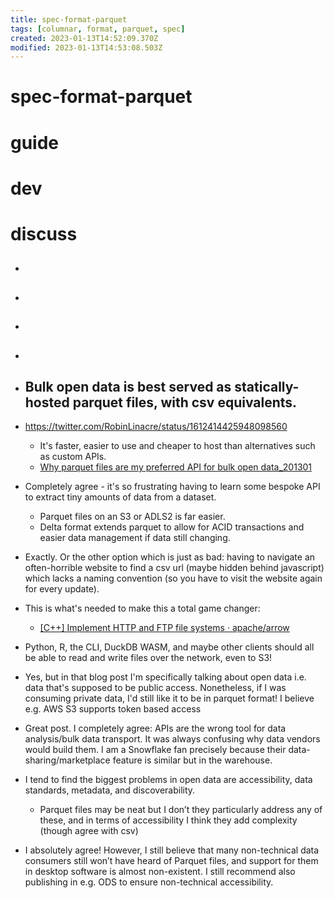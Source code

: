 ```yaml
---
title: spec-format-parquet
tags: [columnar, format, parquet, spec]
created: 2023-01-13T14:52:09.370Z
modified: 2023-01-13T14:53:08.503Z
---
```


# spec-format-parquet

# guide

# dev

# discuss

- ## 

- ## 

- ## 

- ## 

- ## Bulk open data is best served as statically-hosted parquet files, with csv equivalents.
- https://twitter.com/RobinLinacre/status/1612414425948098560
  - It's faster, easier to use and cheaper to host than alternatives such as custom APIs.
  - [Why parquet files are my preferred API for bulk open data_201301](https://www.robinlinacre.com/parquet_api/)

- Completely agree - it's so frustrating having to learn some bespoke API to extract tiny amounts of data from a dataset.
  - Parquet files on an S3 or ADLS2 is far easier.
  - Delta format extends parquet to allow for ACID transactions and easier data management if data still changing.
- Exactly.  Or the other option which is just as bad:  having to navigate an often-horrible website to find a csv url (maybe hidden behind javascript) which lacks a naming convention (so you have to visit the website again for every update).

- This is what's needed to make this a total game changer:
  - [[C++] Implement HTTP and FTP file systems · apache/arrow](https://github.com/apache/arrow/issues/23849)

- Python, R, the CLI, DuckDB WASM, and maybe other clients should all be able to read and write files over the network, even to S3!

- Yes, but in that blog post I'm specifically talking about open data i.e. data that's supposed to be public access.   Nonetheless, if I was consuming private data, I'd still like it to be in parquet format!  I believe e.g. AWS S3 supports token based access

- Great post. I completely agree: APIs are the wrong tool for data analysis/bulk data transport. It was always confusing why data vendors would build them. I am a Snowflake fan precisely because their data-sharing/marketplace feature is similar but in the warehouse.

- I tend to find the biggest problems in open data are accessibility, data standards, metadata, and discoverability.
  - Parquet files may be neat but I don’t they particularly address any of these, and in terms of accessibility I think they add complexity (though agree with csv)

- I absolutely agree! However, I still believe that many non-technical data consumers still won’t have heard of Parquet files, and support for them in desktop software is almost non-existent. I still recommend also publishing in e.g. ODS to ensure non-technical accessibility.
